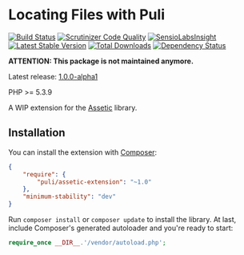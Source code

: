 Locating Files with Puli
========================

[![Build Status](https://travis-ci.org/puli/assetic-extension.png?branch=master)](https://travis-ci.org/puli/assetic-extension)
[![Scrutinizer Code Quality](https://scrutinizer-ci.com/g/puli/assetic-extension/badges/quality-score.png?b=master)](https://scrutinizer-ci.com/g/puli/assetic-extension/?branch=master)
[![SensioLabsInsight](https://insight.sensiolabs.com/projects/4160f60e-541b-4090-a850-3005e84d6a44/mini.png)](https://insight.sensiolabs.com/projects/4160f60e-541b-4090-a850-3005e84d6a44)
[![Latest Stable Version](https://poser.pugx.org/puli/assetic-extension/v/stable.png)](https://packagist.org/packages/puli/assetic-extension)
[![Total Downloads](https://poser.pugx.org/puli/assetic-extension/downloads.png)](https://packagist.org/packages/puli/assetic-extension)
[![Dependency Status](https://www.versioneye.com/php/puli:assetic-extension/1.0.0/badge.png)](https://www.versioneye.com/php/puli:assetic-extension/1.0.0)

**ATTENTION: This package is not maintained anymore.**

Latest release: [1.0.0-alpha1](https://packagist.org/packages/puli/assetic-extension#1.0.0-alpha1)

PHP >= 5.3.9

A WIP extension for the [Assetic] library.

Installation
------------

You can install the extension with [Composer]:

```json
{
    "require": {
        "puli/assetic-extension": "~1.0"
    },
    "minimum-stability": "dev"
}
```

Run `composer install` or `composer update` to install the library. At last, include Composer's generated autoloader and you're ready to start:

```php
require_once __DIR__.'/vendor/autoload.php';
```

[Assetic]: https://github.com/kriswallsmith/assetic
[Composer]: https://getcomposer.org
